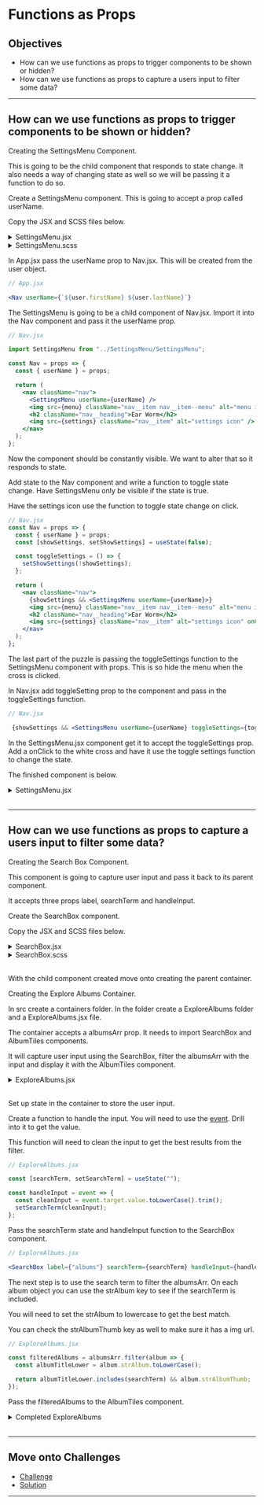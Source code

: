 # Functions as Props

## Objectives

- How can we use functions as props to trigger components to be shown or hidden?
- How can we use functions as props to capture a users input to filter some data?

---

## How can we use functions as props to trigger components to be shown or hidden?

Creating the SettingsMenu Component.

This is going to be the child component that responds to state change. It also needs a way of changing state as well so we will be passing it a function to do so.

Create a SettingsMenu component. This is going to accept a prop called userName.

Copy the JSX and SCSS files below.

<details>
<summary>SettingsMenu.jsx</summary>

```jsx
import React from "react";

import "./SettingsMenu.scss";
import whiteCross from "../../assets/images/white-cross.png";
import profilePicture from "../../assets/images/profile-picture.png";

const SettingsMenu = props => {
  const { userName } = props;
  return (
    <div className="settings-menu">
      <div className="settings-menu__content">
        <img src={whiteCross} alt="Close menu" className="settings-menu__cross" />
        <img src={profilePicture} className="settings-menu__profile" />
        <h2 className="settings-menu__title">{userName}</h2>
      </div>
    </div>
  );
};

export default SettingsMenu;
```

</details>

<details>
<summary>SettingsMenu.scss</summary>

```scss
@use "../../assets/sass/_variables.scss" as *;

.settings-menu {
  background-color: $color-black;
  position: fixed;
  top: 0;
  left: 0;
  right: 0;
  bottom: 0;
  z-index: 5;

  &__content {
    height: 100%;
    display: flex;
    flex-direction: column;
    justify-content: center;
    align-items: center;
  }

  &__cross {
    position: absolute;
    top: 20px;
    left: 50px;

    &:hover {
      cursor: pointer;
    }
  }
  &__title {
    color: $color-white;
    font-size: 30px;
  }
}

@media (min-width: 992px) {
  .settings-menu {
    background-color: rgba($color-black, 0.8);
    display: flex;
    justify-content: center;
    align-items: center;

    &__content {
      position: relative;
      background-color: $color-black;
      width: 30%;
      height: 80%;
      border-radius: 15px;
    }

    &__cross {
      top: 20px;
      left: 20px;
    }
  }
}
```

</details>

In App.jsx pass the userName prop to Nav.jsx. This will be created from the user object.

```jsx
// App.jsx

<Nav userName={`${user.firstName} ${user.lastName}`}
```

The SettingsMenu is going to be a child component of Nav.jsx. Import it into the Nav component and pass it the userName prop.

```jsx
// Nav.jsx

import SettingsMenu from "../SettingsMenu/SettingsMenu";

const Nav = props => {
  const { userName } = props;

  return (
    <nav className="nav">
      <SettingsMenu userName={userName} />
      <img src={menu} className="nav__item nav__item--menu" alt="menu icon" />
      <h2 className="nav__heading">Ear Worm</h2>
      <img src={settings} className="nav__item" alt="settings icon" />
    </nav>
  );
};
```

Now the component should be constantly visible. We want to alter that so it responds to state.

Add state to the Nav component and write a function to toggle state change. Have SettingsMenu only be visible if the state is true.

Have the settings icon use the function to toggle state change on click.

```jsx
// Nav.jsx
const Nav = props => {
  const { userName } = props;
  const [showSettings, setShowSettings] = useState(false);

  const toggleSettings = () => {
    setShowSettings(!showSettings);
  };

  return (
    <nav className="nav">
      {showSettings && <SettingsMenu userName={userName}>}
      <img src={menu} className="nav__item nav__item--menu" alt="menu icon" />
      <h2 className="nav__heading">Ear Worm</h2>
      <img src={settings} className="nav__item" alt="settings icon" onClick={toggleSettings} />
    </nav>
  );
};
```

The last part of the puzzle is passing the toggleSettings function to the SettingsMenu component with props. This is so hide the menu when the cross is clicked.

In Nav.jsx add toggleSetting prop to the component and pass in the toggleSettings function.

```jsx
// Nav.jsx

 {showSettings && <SettingsMenu userName={userName} toggleSettings={toggleSettings}>}
```

In the SettingsMenu.jsx component get it to accept the toggleSettings prop. Add a onClick to the white cross and have it use the toggle settings function to change the state.

The finished component is below.

<details>
<summary>SettingsMenu.jsx</summary>

```jsx
import React from "react";

import "./SettingsMenu.scss";
import whiteCross from "../../assets/images/white-cross.png";
import profilePicture from "../../assets/images/profile-picture.png";

const SettingsMenu = props => {
  const { userName, toggleSettings } = props;
  return (
    <div className="settings-menu">
      <div className="settings-menu__content">
        <img src={whiteCross} alt="Close menu" className="settings-menu__cross" onClick={toggleSettings} />
        <img src={profilePicture} className="settings-menu__profile" />
        <h2 className="settings-menu__title">{userName}</h2>
      </div>
    </div>
  );
};

export default SettingsMenu;
```

</details>

<br/>

---

## How can we use functions as props to capture a users input to filter some data?

Creating the Search Box Component.

This component is going to capture user input and pass it back to its parent component.

It accepts three props label, searchTerm and handleInput.

Create the SearchBox component.

Copy the JSX and SCSS files below.

<details>
<summary>SearchBox.jsx</summary>

```jsx
import React from "react";

import "./SearchBox.scss";

const SearchBox = props => {
  const { label, searchTerm, handleInput } = props;

  const capitalizedLabel = label[0].toUpperCase() + label.slice(1);

  return (
    <form className="search-box">
      <label htmlFor={label} className="search-box__label">
        {capitalizedLabel}
      </label>
      <input type="text" name={label} value={searchTerm} onInput={handleInput} className="search-box__input" />
    </form>
  );
};

export default SearchBox;
```

</details>

<details>
<summary>SearchBox.scss</summary>

```scss
@use "../../assets/sass/_variables.scss" as *;

.search-box {
  display: flex;
  flex-direction: column;

  &__label {
    font-size: 20px;
  }

  &__input {
    margin: 20px 0;
    padding: 10px;
    font-size: 18px;
    border: 5px $color-grey solid;
    border-radius: 15px;
    color: $color-black;

    &:focus {
      border: 5px $color-primary solid;
      outline: none;
    }
  }
}

@media (min-width: 992px) {
  .search-box {
    &__input {
      width: calc((100% / 3) - 50px);
    }
  }
}
```

</details>

<br/>

With the child component created move onto creating the parent container.

Creating the Explore Albums Container.

In src create a containers folder. In the folder create a ExploreAlbums folder and a ExploreAlbums.jsx file.

The container accepts a albumsArr prop. It needs to import SearchBox and AlbumTiles components.

It will capture user input using the SearchBox, filter the albumsArr with the input and display it with the AlbumTiles component.

<details>
<summary>ExploreAlbums.jsx</summary>

```jsx
import React from "react";

import SearchBox from "../../components/SearchBox/SearchBox";
import AlbumTiles from "../../components/AlbumTiles/AlbumTiles";

const ExploreAlbums = props => {
  const { albumsArr } = props;

  return (
    <>
      <SearchBox label={"albums"} />
      <AlbumTiles title={"Results"} />
    </>
  );
};

export default ExploreAlbums;
```

</details>

<br/>

Set up state in the container to store the user input.

Create a function to handle the input. You will need to use the [event](https://reactjs.org/docs/events.html). Drill into it to get the value.

This function will need to clean the input to get the best results from the filter.

```jsx
// ExploreAlbums.jsx

const [searchTerm, setSearchTerm] = useState("");

const handleInput = event => {
  const cleanInput = event.target.value.toLowerCase().trim();
  setSearchTerm(cleanInput);
};
```

Pass the searchTerm state and handleInput function to the SearchBox component.

```jsx
// ExploreAlbums.jsx

<SearchBox label={"albums"} searchTerm={searchTerm} handleInput={handleInput} />
```

The next step is to use the search term to filter the albumsArr. On each album object you can use the strAlbum key to see if the searchTerm is included.

You will need to set the strAlbum to lowercase to get the best match.

You can check the strAlbumThumb key as well to make sure it has a img url.

```jsx
// ExploreAlbums.jsx

const filteredAlbums = albumsArr.filter(album => {
  const albumTitleLower = album.strAlbum.toLowerCase();

  return albumTitleLower.includes(searchTerm) && album.strAlbumThumb;
});
```

Pass the filteredAlbums to the AlbumTiles component.

<details>
<summary>Completed ExploreAlbums</summary>

```jsx
import React, { useState } from "react";

import SearchBox from "../../components/SearchBox/SearchBox";
import AlbumTiles from "../../components/AlbumTiles/AlbumTiles";

const ExploreAlbums = props => {
  const { albumsArr } = props;
  const [searchTerm, setSearchTerm] = useState("");

  const handleInput = event => {
    const cleanInput = event.target.value.toLowerCase().trim();
    setSearchTerm(cleanInput);
  };

  const filteredAlbums = albumsArr.filter(album => {
    const albumTitleLower = album.strAlbum.toLowerCase();

    return albumTitleLower.includes(searchTerm) && album.strAlbumThumb;
  });

  return (
    <>
      <SearchBox label={"albums"} searchTerm={searchTerm} handleInput={handleInput} />
      <AlbumTiles title={"Results"} albumsArr={filteredAlbums} />
    </>
  );
};

export default ExploreAlbums;
```

</details>

<br/>

---

## Move onto Challenges

- [Challenge](./challenge/challenge.md)
- [Solution](./challenge/solution.md)

---
